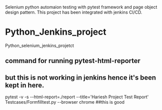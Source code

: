 Selenium python automaion testing with pytest framework and page object design pattern.
This project has been integrated with jenkins CI/CD.
# Python_Jenkins_project
Python_selenium_jenkins_projetct

## command for running pytest-html-reporter 
## but this is not working in jenkins hence it's been kept in here.
pytest -v -s --html-report=./report --title='Hariesh Project Test Report' Testcases/Formfilltest.py --browser chrome
##this is good
